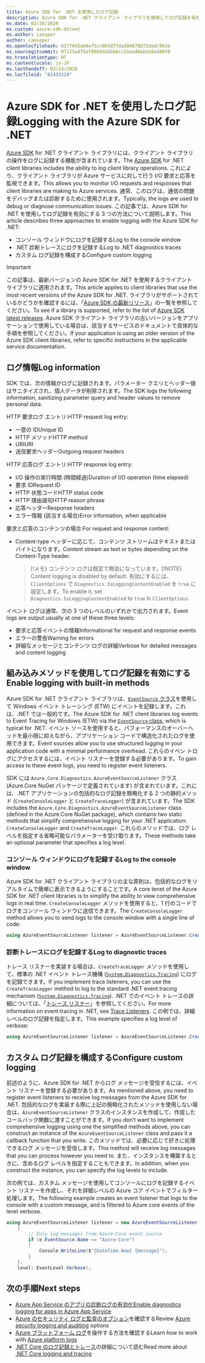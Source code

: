 ```yaml
---
title: Azure SDK for .NET を使用したログ記録
description: Azure SDK for .NET クライアント ライブラリを使用してログ記録を有効にする方法について説明します。
ms.date: 03/20/2020
ms.custom: azure-sdk-dotnet
ms.author: casoper
author: camsoper
ms.openlocfilehash: b277045a60ef5cc065d77dad84878872dedc963e
ms.sourcegitcommit: 07123a475af89b6da5bb6cc51ea40ab1e8a488f0
ms.translationtype: HT
ms.contentlocale: ja-JP
ms.lasthandoff: 03/24/2020
ms.locfileid: "81433224"
---
```

# <a name="logging-with-the-azure-sdk-for-net"></a><span data-ttu-id="90876-103">Azure SDK for .NET を使用したログ記録</span><span class="sxs-lookup"><span data-stu-id="90876-103">Logging with the Azure SDK for .NET</span></span>

<span data-ttu-id="90876-104">[Azure SDK](https://azure.microsoft.com/downloads/) for .NET クライアント ライブラリには、クライアント ライブラリの操作をログに記録する機能が含まれています。</span><span class="sxs-lookup"><span data-stu-id="90876-104">The [Azure SDK](https://azure.microsoft.com/downloads/) for .NET client libraries includes the ability to log client library operations.</span></span> <span data-ttu-id="90876-105">これにより、クライアント ライブラリが Azure サービスに対して行う I/O 要求と応答を監視できます。</span><span class="sxs-lookup"><span data-stu-id="90876-105">This allows you to monitor I/O requests and responses that client libraries are making to Azure services.</span></span> <span data-ttu-id="90876-106">通常、このログは、通信の問題をデバッグまたは診断するために使用されます。</span><span class="sxs-lookup"><span data-stu-id="90876-106">Typically, the logs are used to debug or diagnose communication issues.</span></span> <span data-ttu-id="90876-107">この記事では、Azure SDK for .NET を使用してログ記録を有効にする 3 つの方法について説明します。</span><span class="sxs-lookup"><span data-stu-id="90876-107">This article describes three approaches to enable logging with the Azure SDK for .NET:</span></span>

- <span data-ttu-id="90876-108">コンソール ウィンドウにログを記録する</span><span class="sxs-lookup"><span data-stu-id="90876-108">Log to the console window</span></span>
- <span data-ttu-id="90876-109">.NET 診断トレースにログを記録する</span><span class="sxs-lookup"><span data-stu-id="90876-109">Log to .NET diagnostics traces</span></span>
- <span data-ttu-id="90876-110">カスタム ログ記録を構成する</span><span class="sxs-lookup"><span data-stu-id="90876-110">Configure custom logging</span></span>

> [!IMPORTANT]
> <span data-ttu-id="90876-111">この記事は、最新バージョンの Azure SDK for .NET を使用するクライアント ライブラリに適用されます。</span><span class="sxs-lookup"><span data-stu-id="90876-111">This article applies to client libraries that use the most recent versions of the Azure SDK for .NET.</span></span> <span data-ttu-id="90876-112">ライブラリがサポートされているかどうかを確認するには、「[Azure SDK の最新リリース](https://azure.github.io/azure-sdk/releases/latest/index.html)」の一覧を参照してください。</span><span class="sxs-lookup"><span data-stu-id="90876-112">To see if a library is supported, refer to the list of [Azure SDK latest releases](https://azure.github.io/azure-sdk/releases/latest/index.html).</span></span> <span data-ttu-id="90876-113">Azure SDK クライアント ライブラリの古いバージョンをアプリケーションで使用している場合は、該当するサービスのドキュメントで具体的な手順を参照してください。</span><span class="sxs-lookup"><span data-stu-id="90876-113">If your application is using an older version of the Azure SDK client libraries, refer to specific instructions in the applicable service documentation.</span></span>

## <a name="log-information"></a><span data-ttu-id="90876-114">ログ情報</span><span class="sxs-lookup"><span data-stu-id="90876-114">Log information</span></span>

<span data-ttu-id="90876-115">SDK では、次の情報がログに記録されます。パラメーター クエリとヘッダー値はサニタイズされ、個人データが削除されます。</span><span class="sxs-lookup"><span data-stu-id="90876-115">The SDK logs the following information, sanitizing parameter query and header values to remove personal data.</span></span>

<span data-ttu-id="90876-116">HTTP 要求ログ エントリ:</span><span class="sxs-lookup"><span data-stu-id="90876-116">HTTP request log entry:</span></span>

- <span data-ttu-id="90876-117">一意の ID</span><span class="sxs-lookup"><span data-stu-id="90876-117">Unique ID</span></span>
- <span data-ttu-id="90876-118">HTTP メソッド</span><span class="sxs-lookup"><span data-stu-id="90876-118">HTTP method</span></span>
- <span data-ttu-id="90876-119">URI</span><span class="sxs-lookup"><span data-stu-id="90876-119">URI</span></span>
- <span data-ttu-id="90876-120">送信要求ヘッダー</span><span class="sxs-lookup"><span data-stu-id="90876-120">Outgoing request headers</span></span>

<span data-ttu-id="90876-121">HTTP 応答ログ エントリ:</span><span class="sxs-lookup"><span data-stu-id="90876-121">HTTP response log entry:</span></span>

- <span data-ttu-id="90876-122">I/O 操作の実行時間 (時間経過)</span><span class="sxs-lookup"><span data-stu-id="90876-122">Duration of I/O operation (time elapsed)</span></span>
- <span data-ttu-id="90876-123">要求 ID</span><span class="sxs-lookup"><span data-stu-id="90876-123">Request ID</span></span>
- <span data-ttu-id="90876-124">HTTP 状態コード</span><span class="sxs-lookup"><span data-stu-id="90876-124">HTTP status code</span></span>
- <span data-ttu-id="90876-125">HTTP 理由語句</span><span class="sxs-lookup"><span data-stu-id="90876-125">HTTP reason phrase</span></span>
- <span data-ttu-id="90876-126">応答ヘッダー</span><span class="sxs-lookup"><span data-stu-id="90876-126">Response headers</span></span>
- <span data-ttu-id="90876-127">エラー情報 (該当する場合)</span><span class="sxs-lookup"><span data-stu-id="90876-127">Error information, when applicable</span></span>

<span data-ttu-id="90876-128">要求と応答のコンテンツの場合:</span><span class="sxs-lookup"><span data-stu-id="90876-128">For request and response content:</span></span>

- <span data-ttu-id="90876-129">Content-type ヘッダーに応じて、コンテンツ ストリームはテキストまたはバイトになります。</span><span class="sxs-lookup"><span data-stu-id="90876-129">Content stream as text or bytes depending on the Content-Type header.</span></span>
     > <span data-ttu-id="90876-130">[!メモ} コンテンツ ログは既定で無効になっています。</span><span class="sxs-lookup"><span data-stu-id="90876-130">[!NOTE} Content logging is disabled by default.</span></span> <span data-ttu-id="90876-131">有効にするには、`ClientOptions` で `Diagnostics.IsLoggingContentEnabled` を `true` に設定します。</span><span class="sxs-lookup"><span data-stu-id="90876-131">To enable it, set `Diagnostics.IsLoggingContentEnabled` to `true` in `ClientOptions`.</span></span>

<span data-ttu-id="90876-132">イベント ログは通常、次の 3 つのレベルのいずれかで出力されます。</span><span class="sxs-lookup"><span data-stu-id="90876-132">Event logs are output usually at one of these three levels:</span></span>

- <span data-ttu-id="90876-133">要求と応答イベントの情報</span><span class="sxs-lookup"><span data-stu-id="90876-133">Informational for request and response events</span></span>
- <span data-ttu-id="90876-134">エラーの警告</span><span class="sxs-lookup"><span data-stu-id="90876-134">Warning for errors</span></span>
- <span data-ttu-id="90876-135">詳細なメッセージとコンテンツ ログの詳細</span><span class="sxs-lookup"><span data-stu-id="90876-135">Verbose for detailed messages and content logging</span></span>

## <a name="enable-logging-with-built-in-methods"></a><span data-ttu-id="90876-136">組み込みメソッドを使用してログ記録を有効にする</span><span class="sxs-lookup"><span data-stu-id="90876-136">Enable logging with built-in methods</span></span>

<span data-ttu-id="90876-137">Azure SDK for .NET クライアント ライブラリは、[`EventSource` クラス](/dotnet/api/system.diagnostics.tracing.eventsource)を使用して Windows イベント トレーシング (ETW) にイベントを記録します。これは、.NET では一般的です。</span><span class="sxs-lookup"><span data-stu-id="90876-137">The Azure SDK for .NET client libraries log events to Event Tracing for Windows (ETW) via the [`EventSource` class](/dotnet/api/system.diagnostics.tracing.eventsource), which is typical for .NET.</span></span> <span data-ttu-id="90876-138">イベント ソースを使用すると、パフォーマンスのオーバーヘッドを最小限に抑えながら、アプリケーション コードで構造化されたログを使用できます。</span><span class="sxs-lookup"><span data-stu-id="90876-138">Event sources allow you to use structured logging in your application code with a minimal performance overhead.</span></span> <span data-ttu-id="90876-139">これらのイベン トログにアクセスするには、イベント リスナーを登録する必要があります。</span><span class="sxs-lookup"><span data-stu-id="90876-139">To gain access to these event logs, you need to register event listeners.</span></span>

<span data-ttu-id="90876-140">SDK には `Azure.Core.Diagnostics.AzureEventSourceListener` クラス (Azure.Core NuGet パッケージで定義されています) が含まれています。これには、.NET アプリケーションの包括的なログ記録を簡略化する 2 つの静的メソッド (`CreateConsoleLogger` と `CreateTraceLogger`) が含まれています。</span><span class="sxs-lookup"><span data-stu-id="90876-140">The SDK includes the `Azure.Core.Diagnostics.AzureEventSourceListener` class (defined in the Azure.Core NuGet package), which contains two static methods that simplify comprehensive logging for your .NET application: `CreateConsoleLogger` and `CreateTraceLogger`.</span></span> <span data-ttu-id="90876-141">これらのメソッドでは、ログ レベルを指定する省略可能なパラメーターを受け取ります。</span><span class="sxs-lookup"><span data-stu-id="90876-141">These methods take an optional parameter that specifies a log level.</span></span>

### <a name="log-to-the-console-window"></a><span data-ttu-id="90876-142">コンソール ウィンドウにログを記録する</span><span class="sxs-lookup"><span data-stu-id="90876-142">Log to the console window</span></span>

<span data-ttu-id="90876-143">Azure SDK for .NET クライアント ライブラリの主な原則は、包括的なログをリアルタイムで簡単に表示できるようにすることです。</span><span class="sxs-lookup"><span data-stu-id="90876-143">A core tenet of the Azure SDK for .NET client libraries is to simplify the ability to view comprehensive logs in real time.</span></span> <span data-ttu-id="90876-144">`CreateConsoleLogger` メソッドを使用すると、1 行のコードでログをコンソール ウィンドウに送信できます。</span><span class="sxs-lookup"><span data-stu-id="90876-144">The `CreateConsoleLogger` method allows you to send logs to the console window with a single line of code:</span></span>

```csharp
using AzureEventSourceListener listener = AzureEventSourceListener.CreateConsoleLogger();
```

### <a name="log-to-diagnostic-traces"></a><span data-ttu-id="90876-145">診断トレースにログを記録する</span><span class="sxs-lookup"><span data-stu-id="90876-145">Log to diagnostic traces</span></span>

<span data-ttu-id="90876-146">トレース リスナーを実装する場合は、`CreateTraceLogger` メソッドを使用して、標準の .NET イベント トレース機構 ([`System.Diagnostics.Tracing`](https://docs.microsoft.com/dotnet/api/system.diagnostics.tracing)) にログを記録できます。</span><span class="sxs-lookup"><span data-stu-id="90876-146">If you implement trace listeners, you can use the `CreateTraceLogger` method to log to the standard .NET event tracing mechanism ([`System.Diagnostics.Tracing`](https://docs.microsoft.com/dotnet/api/system.diagnostics.tracing)).</span></span> <span data-ttu-id="90876-147">.NET でのイベント トレースの詳細については、「[トレース リスナー](https://docs.microsoft.com/dotnet/framework/debug-trace-profile/trace-listeners)」を参照してください。</span><span class="sxs-lookup"><span data-stu-id="90876-147">For more information on event tracing in .NET, see [Trace Listeners](https://docs.microsoft.com/dotnet/framework/debug-trace-profile/trace-listeners).</span></span> <span data-ttu-id="90876-148">この例では、詳細レベルのログ記録を指定します。</span><span class="sxs-lookup"><span data-stu-id="90876-148">This example specifies a log level of verbose:</span></span>

```csharp
using AzureEventSourceListener listener = AzureEventSourceListener.CreateTraceLogger(EventLevel.Verbose);
```

## <a name="configure-custom-logging"></a><span data-ttu-id="90876-149">カスタム ログ記録を構成する</span><span class="sxs-lookup"><span data-stu-id="90876-149">Configure custom logging</span></span>

<span data-ttu-id="90876-150">前述のように、Azure SDK for .NET からログ メッセージを受信するには、イベント リスナーを登録する必要があります。</span><span class="sxs-lookup"><span data-stu-id="90876-150">As mentioned above, you need to register event listeners to receive log messages from the Azure SDK for .NET.</span></span> <span data-ttu-id="90876-151">包括的なログを実装する際に上記の簡略化されたメソッドを使用しない場合は、`AzureEventSourceListener` クラスのインスタンスを作成して、作成したコールバック関数に渡すことができます。</span><span class="sxs-lookup"><span data-stu-id="90876-151">If you don’t want to implement comprehensive logging using one the simplified methods above, you can construct an instance of the `AzureEventSourceListener` class and pass it a callback function that you write.</span></span> <span data-ttu-id="90876-152">このメソッドでは、必要に応じて好きに処理できるログ メッセージを受信します。</span><span class="sxs-lookup"><span data-stu-id="90876-152">This method will receive log messages that you can process however you need to.</span></span> <span data-ttu-id="90876-153">また、インスタンスを構築するときに、含めるログ レベルを指定することもできます。</span><span class="sxs-lookup"><span data-stu-id="90876-153">In addition, when you construct the instance, you can specify the log levels to include.</span></span>

<span data-ttu-id="90876-154">次の例では、カスタム メッセージを使用してコンソールにログを記録するイベント リスナーを作成し、それを詳細レベルの Azure コア イベントでフィルター処理します。</span><span class="sxs-lookup"><span data-stu-id="90876-154">The following example creates an event listener that logs to the console with a custom message, and is filtered to Azure core events of the level verbose.</span></span>

```csharp
using AzureEventSourceListener listener = new AzureEventSourceListener((e, message) =>
    {
        // Only log messages from Azure-Core event source
        if (e.EventSource.Name == "Azure-Core")
        {
            Console.WriteLine($"{DateTime.Now} {message}");
        }
    },
    level: EventLevel.Verbose);
```

## <a name="next-steps"></a><span data-ttu-id="90876-155">次の手順</span><span class="sxs-lookup"><span data-stu-id="90876-155">Next steps</span></span>

- [<span data-ttu-id="90876-156">Azure App Service のアプリの診断ログの有効化</span><span class="sxs-lookup"><span data-stu-id="90876-156">Enable diagnostics logging for apps in Azure App Service</span></span>](https://docs.microsoft.com/azure/app-service/troubleshoot-diagnostic-logs)
- <span data-ttu-id="90876-157">[Azure のセキュリティ ログと監査のオプション](https://docs.microsoft.com/azure/security/fundamentals/log-audit)を確認する</span><span class="sxs-lookup"><span data-stu-id="90876-157">Review [Azure security logging and auditing](https://docs.microsoft.com/azure/security/fundamentals/log-audit) options</span></span>
- <span data-ttu-id="90876-158">[Azure プラットフォーム ログ](https://docs.microsoft.com/azure/azure-monitor/platform/platform-logs-overview)を操作する方法を確認する</span><span class="sxs-lookup"><span data-stu-id="90876-158">Learn how to work with [Azure platform logs](https://docs.microsoft.com/azure/azure-monitor/platform/platform-logs-overview)</span></span>
- <span data-ttu-id="90876-159">[.NET Core のログ記録とトレース](https://docs.microsoft.com/dotnet/core/diagnostics/logging-tracing)の詳細について読む</span><span class="sxs-lookup"><span data-stu-id="90876-159">Read more about [.NET Core logging and tracing](https://docs.microsoft.com/dotnet/core/diagnostics/logging-tracing)</span></span>
